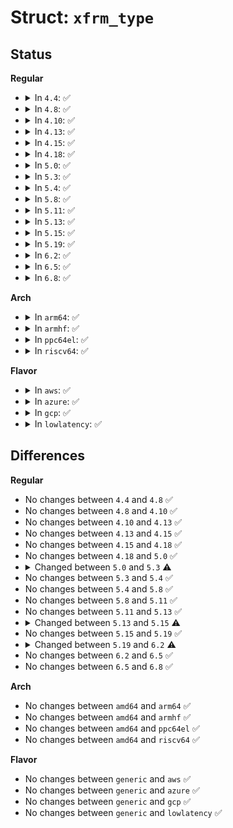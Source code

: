 # Struct: <code>xfrm_type</code>

## Status
<b>Regular</b>
<ul>
<li>
<details>
<summary>In <code>4.4</code>: ✅</summary>

```c
struct xfrm_type {
    char *description;
    struct module *owner;
    u8 proto;
    u8 flags;
    int (*init_state)(struct xfrm_state *);
    void (*destructor)(struct xfrm_state *);
    int (*input)(struct xfrm_state *, struct sk_buff *);
    int (*output)(struct xfrm_state *, struct sk_buff *);
    int (*reject)(struct xfrm_state *, struct sk_buff *, const struct flowi *);
    int (*hdr_offset)(struct xfrm_state *, struct sk_buff *, u8 **);
    u32 (*get_mtu)(struct xfrm_state *, int);
};
```
</details>
</li>
<li>
<details>
<summary>In <code>4.8</code>: ✅</summary>

```c
struct xfrm_type {
    char *description;
    struct module *owner;
    u8 proto;
    u8 flags;
    int (*init_state)(struct xfrm_state *);
    void (*destructor)(struct xfrm_state *);
    int (*input)(struct xfrm_state *, struct sk_buff *);
    int (*output)(struct xfrm_state *, struct sk_buff *);
    int (*reject)(struct xfrm_state *, struct sk_buff *, const struct flowi *);
    int (*hdr_offset)(struct xfrm_state *, struct sk_buff *, u8 **);
    u32 (*get_mtu)(struct xfrm_state *, int);
};
```
</details>
</li>
<li>
<details>
<summary>In <code>4.10</code>: ✅</summary>

```c
struct xfrm_type {
    char *description;
    struct module *owner;
    u8 proto;
    u8 flags;
    int (*init_state)(struct xfrm_state *);
    void (*destructor)(struct xfrm_state *);
    int (*input)(struct xfrm_state *, struct sk_buff *);
    int (*output)(struct xfrm_state *, struct sk_buff *);
    int (*reject)(struct xfrm_state *, struct sk_buff *, const struct flowi *);
    int (*hdr_offset)(struct xfrm_state *, struct sk_buff *, u8 **);
    u32 (*get_mtu)(struct xfrm_state *, int);
};
```
</details>
</li>
<li>
<details>
<summary>In <code>4.13</code>: ✅</summary>

```c
struct xfrm_type {
    char *description;
    struct module *owner;
    u8 proto;
    u8 flags;
    int (*init_state)(struct xfrm_state *);
    void (*destructor)(struct xfrm_state *);
    int (*input)(struct xfrm_state *, struct sk_buff *);
    int (*output)(struct xfrm_state *, struct sk_buff *);
    int (*reject)(struct xfrm_state *, struct sk_buff *, const struct flowi *);
    int (*hdr_offset)(struct xfrm_state *, struct sk_buff *, u8 **);
    u32 (*get_mtu)(struct xfrm_state *, int);
};
```
</details>
</li>
<li>
<details>
<summary>In <code>4.15</code>: ✅</summary>

```c
struct xfrm_type {
    char *description;
    struct module *owner;
    u8 proto;
    u8 flags;
    int (*init_state)(struct xfrm_state *);
    void (*destructor)(struct xfrm_state *);
    int (*input)(struct xfrm_state *, struct sk_buff *);
    int (*output)(struct xfrm_state *, struct sk_buff *);
    int (*reject)(struct xfrm_state *, struct sk_buff *, const struct flowi *);
    int (*hdr_offset)(struct xfrm_state *, struct sk_buff *, u8 **);
    u32 (*get_mtu)(struct xfrm_state *, int);
};
```
</details>
</li>
<li>
<details>
<summary>In <code>4.18</code>: ✅</summary>

```c
struct xfrm_type {
    char *description;
    struct module *owner;
    u8 proto;
    u8 flags;
    int (*init_state)(struct xfrm_state *);
    void (*destructor)(struct xfrm_state *);
    int (*input)(struct xfrm_state *, struct sk_buff *);
    int (*output)(struct xfrm_state *, struct sk_buff *);
    int (*reject)(struct xfrm_state *, struct sk_buff *, const struct flowi *);
    int (*hdr_offset)(struct xfrm_state *, struct sk_buff *, u8 **);
    u32 (*get_mtu)(struct xfrm_state *, int);
};
```
</details>
</li>
<li>
<details>
<summary>In <code>5.0</code>: ✅</summary>

```c
struct xfrm_type {
    char *description;
    struct module *owner;
    u8 proto;
    u8 flags;
    int (*init_state)(struct xfrm_state *);
    void (*destructor)(struct xfrm_state *);
    int (*input)(struct xfrm_state *, struct sk_buff *);
    int (*output)(struct xfrm_state *, struct sk_buff *);
    int (*reject)(struct xfrm_state *, struct sk_buff *, const struct flowi *);
    int (*hdr_offset)(struct xfrm_state *, struct sk_buff *, u8 **);
    u32 (*get_mtu)(struct xfrm_state *, int);
};
```
</details>
</li>
<li>
<details>
<summary>In <code>5.3</code>: ✅</summary>

```c
struct xfrm_type {
    char *description;
    struct module *owner;
    u8 proto;
    u8 flags;
    int (*init_state)(struct xfrm_state *);
    void (*destructor)(struct xfrm_state *);
    int (*input)(struct xfrm_state *, struct sk_buff *);
    int (*output)(struct xfrm_state *, struct sk_buff *);
    int (*reject)(struct xfrm_state *, struct sk_buff *, const struct flowi *);
    int (*hdr_offset)(struct xfrm_state *, struct sk_buff *, u8 **);
};
```
</details>
</li>
<li>
<details>
<summary>In <code>5.4</code>: ✅</summary>

```c
struct xfrm_type {
    char *description;
    struct module *owner;
    u8 proto;
    u8 flags;
    int (*init_state)(struct xfrm_state *);
    void (*destructor)(struct xfrm_state *);
    int (*input)(struct xfrm_state *, struct sk_buff *);
    int (*output)(struct xfrm_state *, struct sk_buff *);
    int (*reject)(struct xfrm_state *, struct sk_buff *, const struct flowi *);
    int (*hdr_offset)(struct xfrm_state *, struct sk_buff *, u8 **);
};
```
</details>
</li>
<li>
<details>
<summary>In <code>5.8</code>: ✅</summary>

```c
struct xfrm_type {
    char *description;
    struct module *owner;
    u8 proto;
    u8 flags;
    int (*init_state)(struct xfrm_state *);
    void (*destructor)(struct xfrm_state *);
    int (*input)(struct xfrm_state *, struct sk_buff *);
    int (*output)(struct xfrm_state *, struct sk_buff *);
    int (*reject)(struct xfrm_state *, struct sk_buff *, const struct flowi *);
    int (*hdr_offset)(struct xfrm_state *, struct sk_buff *, u8 **);
};
```
</details>
</li>
<li>
<details>
<summary>In <code>5.11</code>: ✅</summary>

```c
struct xfrm_type {
    char *description;
    struct module *owner;
    u8 proto;
    u8 flags;
    int (*init_state)(struct xfrm_state *);
    void (*destructor)(struct xfrm_state *);
    int (*input)(struct xfrm_state *, struct sk_buff *);
    int (*output)(struct xfrm_state *, struct sk_buff *);
    int (*reject)(struct xfrm_state *, struct sk_buff *, const struct flowi *);
    int (*hdr_offset)(struct xfrm_state *, struct sk_buff *, u8 **);
};
```
</details>
</li>
<li>
<details>
<summary>In <code>5.13</code>: ✅</summary>

```c
struct xfrm_type {
    char *description;
    struct module *owner;
    u8 proto;
    u8 flags;
    int (*init_state)(struct xfrm_state *);
    void (*destructor)(struct xfrm_state *);
    int (*input)(struct xfrm_state *, struct sk_buff *);
    int (*output)(struct xfrm_state *, struct sk_buff *);
    int (*reject)(struct xfrm_state *, struct sk_buff *, const struct flowi *);
    int (*hdr_offset)(struct xfrm_state *, struct sk_buff *, u8 **);
};
```
</details>
</li>
<li>
<details>
<summary>In <code>5.15</code>: ✅</summary>

```c
struct xfrm_type {
    struct module *owner;
    u8 proto;
    u8 flags;
    int (*init_state)(struct xfrm_state *);
    void (*destructor)(struct xfrm_state *);
    int (*input)(struct xfrm_state *, struct sk_buff *);
    int (*output)(struct xfrm_state *, struct sk_buff *);
    int (*reject)(struct xfrm_state *, struct sk_buff *, const struct flowi *);
};
```
</details>
</li>
<li>
<details>
<summary>In <code>5.19</code>: ✅</summary>

```c
struct xfrm_type {
    struct module *owner;
    u8 proto;
    u8 flags;
    int (*init_state)(struct xfrm_state *);
    void (*destructor)(struct xfrm_state *);
    int (*input)(struct xfrm_state *, struct sk_buff *);
    int (*output)(struct xfrm_state *, struct sk_buff *);
    int (*reject)(struct xfrm_state *, struct sk_buff *, const struct flowi *);
};
```
</details>
</li>
<li>
<details>
<summary>In <code>6.2</code>: ✅</summary>

```c
struct xfrm_type {
    struct module *owner;
    u8 proto;
    u8 flags;
    int (*init_state)(struct xfrm_state *, struct netlink_ext_ack *);
    void (*destructor)(struct xfrm_state *);
    int (*input)(struct xfrm_state *, struct sk_buff *);
    int (*output)(struct xfrm_state *, struct sk_buff *);
    int (*reject)(struct xfrm_state *, struct sk_buff *, const struct flowi *);
};
```
</details>
</li>
<li>
<details>
<summary>In <code>6.5</code>: ✅</summary>

```c
struct xfrm_type {
    struct module *owner;
    u8 proto;
    u8 flags;
    int (*init_state)(struct xfrm_state *, struct netlink_ext_ack *);
    void (*destructor)(struct xfrm_state *);
    int (*input)(struct xfrm_state *, struct sk_buff *);
    int (*output)(struct xfrm_state *, struct sk_buff *);
    int (*reject)(struct xfrm_state *, struct sk_buff *, const struct flowi *);
};
```
</details>
</li>
<li>
<details>
<summary>In <code>6.8</code>: ✅</summary>

```c
struct xfrm_type {
    struct module *owner;
    u8 proto;
    u8 flags;
    int (*init_state)(struct xfrm_state *, struct netlink_ext_ack *);
    void (*destructor)(struct xfrm_state *);
    int (*input)(struct xfrm_state *, struct sk_buff *);
    int (*output)(struct xfrm_state *, struct sk_buff *);
    int (*reject)(struct xfrm_state *, struct sk_buff *, const struct flowi *);
};
```
</details>
</li>
</ul>
<b>Arch</b>
<ul>
<li>
<details>
<summary>In <code>arm64</code>: ✅</summary>

```c
struct xfrm_type {
    char *description;
    struct module *owner;
    u8 proto;
    u8 flags;
    int (*init_state)(struct xfrm_state *);
    void (*destructor)(struct xfrm_state *);
    int (*input)(struct xfrm_state *, struct sk_buff *);
    int (*output)(struct xfrm_state *, struct sk_buff *);
    int (*reject)(struct xfrm_state *, struct sk_buff *, const struct flowi *);
    int (*hdr_offset)(struct xfrm_state *, struct sk_buff *, u8 **);
};
```
</details>
</li>
<li>
<details>
<summary>In <code>armhf</code>: ✅</summary>

```c
struct xfrm_type {
    char *description;
    struct module *owner;
    u8 proto;
    u8 flags;
    int (*init_state)(struct xfrm_state *);
    void (*destructor)(struct xfrm_state *);
    int (*input)(struct xfrm_state *, struct sk_buff *);
    int (*output)(struct xfrm_state *, struct sk_buff *);
    int (*reject)(struct xfrm_state *, struct sk_buff *, const struct flowi *);
    int (*hdr_offset)(struct xfrm_state *, struct sk_buff *, u8 **);
};
```
</details>
</li>
<li>
<details>
<summary>In <code>ppc64el</code>: ✅</summary>

```c
struct xfrm_type {
    char *description;
    struct module *owner;
    u8 proto;
    u8 flags;
    int (*init_state)(struct xfrm_state *);
    void (*destructor)(struct xfrm_state *);
    int (*input)(struct xfrm_state *, struct sk_buff *);
    int (*output)(struct xfrm_state *, struct sk_buff *);
    int (*reject)(struct xfrm_state *, struct sk_buff *, const struct flowi *);
    int (*hdr_offset)(struct xfrm_state *, struct sk_buff *, u8 **);
};
```
</details>
</li>
<li>
<details>
<summary>In <code>riscv64</code>: ✅</summary>

```c
struct xfrm_type {
    char *description;
    struct module *owner;
    u8 proto;
    u8 flags;
    int (*init_state)(struct xfrm_state *);
    void (*destructor)(struct xfrm_state *);
    int (*input)(struct xfrm_state *, struct sk_buff *);
    int (*output)(struct xfrm_state *, struct sk_buff *);
    int (*reject)(struct xfrm_state *, struct sk_buff *, const struct flowi *);
    int (*hdr_offset)(struct xfrm_state *, struct sk_buff *, u8 **);
};
```
</details>
</li>
</ul>
<b>Flavor</b>
<ul>
<li>
<details>
<summary>In <code>aws</code>: ✅</summary>

```c
struct xfrm_type {
    char *description;
    struct module *owner;
    u8 proto;
    u8 flags;
    int (*init_state)(struct xfrm_state *);
    void (*destructor)(struct xfrm_state *);
    int (*input)(struct xfrm_state *, struct sk_buff *);
    int (*output)(struct xfrm_state *, struct sk_buff *);
    int (*reject)(struct xfrm_state *, struct sk_buff *, const struct flowi *);
    int (*hdr_offset)(struct xfrm_state *, struct sk_buff *, u8 **);
};
```
</details>
</li>
<li>
<details>
<summary>In <code>azure</code>: ✅</summary>

```c
struct xfrm_type {
    char *description;
    struct module *owner;
    u8 proto;
    u8 flags;
    int (*init_state)(struct xfrm_state *);
    void (*destructor)(struct xfrm_state *);
    int (*input)(struct xfrm_state *, struct sk_buff *);
    int (*output)(struct xfrm_state *, struct sk_buff *);
    int (*reject)(struct xfrm_state *, struct sk_buff *, const struct flowi *);
    int (*hdr_offset)(struct xfrm_state *, struct sk_buff *, u8 **);
};
```
</details>
</li>
<li>
<details>
<summary>In <code>gcp</code>: ✅</summary>

```c
struct xfrm_type {
    char *description;
    struct module *owner;
    u8 proto;
    u8 flags;
    int (*init_state)(struct xfrm_state *);
    void (*destructor)(struct xfrm_state *);
    int (*input)(struct xfrm_state *, struct sk_buff *);
    int (*output)(struct xfrm_state *, struct sk_buff *);
    int (*reject)(struct xfrm_state *, struct sk_buff *, const struct flowi *);
    int (*hdr_offset)(struct xfrm_state *, struct sk_buff *, u8 **);
};
```
</details>
</li>
<li>
<details>
<summary>In <code>lowlatency</code>: ✅</summary>

```c
struct xfrm_type {
    char *description;
    struct module *owner;
    u8 proto;
    u8 flags;
    int (*init_state)(struct xfrm_state *);
    void (*destructor)(struct xfrm_state *);
    int (*input)(struct xfrm_state *, struct sk_buff *);
    int (*output)(struct xfrm_state *, struct sk_buff *);
    int (*reject)(struct xfrm_state *, struct sk_buff *, const struct flowi *);
    int (*hdr_offset)(struct xfrm_state *, struct sk_buff *, u8 **);
};
```
</details>
</li>
</ul>

## Differences
<b>Regular</b>
<ul>
<li>
No changes between <code>4.4</code> and <code>4.8</code> ✅
</li>
<li>
No changes between <code>4.8</code> and <code>4.10</code> ✅
</li>
<li>
No changes between <code>4.10</code> and <code>4.13</code> ✅
</li>
<li>
No changes between <code>4.13</code> and <code>4.15</code> ✅
</li>
<li>
No changes between <code>4.15</code> and <code>4.18</code> ✅
</li>
<li>
No changes between <code>4.18</code> and <code>5.0</code> ✅
</li>
<li>
<details>
<summary>Changed between <code>5.0</code> and <code>5.3</code> ⚠️</summary>
<ul>
<li>
<b>Field removed. </b>
<code>u32 (*get_mtu)(struct xfrm_state *, int)</code>
</li>
</ul>
</details>
</li>
<li>
No changes between <code>5.3</code> and <code>5.4</code> ✅
</li>
<li>
No changes between <code>5.4</code> and <code>5.8</code> ✅
</li>
<li>
No changes between <code>5.8</code> and <code>5.11</code> ✅
</li>
<li>
No changes between <code>5.11</code> and <code>5.13</code> ✅
</li>
<li>
<details>
<summary>Changed between <code>5.13</code> and <code>5.15</code> ⚠️</summary>
<ul>
<li>
<b>Field removed. </b>
<code>char *description</code>
</li>
<li>
<b>Field removed. </b>
<code>int (*hdr_offset)(struct xfrm_state *, struct sk_buff *, u8 **)</code>
</li>
</ul>
</details>
</li>
<li>
No changes between <code>5.15</code> and <code>5.19</code> ✅
</li>
<li>
<details>
<summary>Changed between <code>5.19</code> and <code>6.2</code> ⚠️</summary>
<ul>
<li>
<b>Field type changed. </b>
<code>int (*init_state)(struct xfrm_state *)</code> ➡️ <code>int (*init_state)(struct xfrm_state *, struct netlink_ext_ack *)</code>
</li>
</ul>
</details>
</li>
<li>
No changes between <code>6.2</code> and <code>6.5</code> ✅
</li>
<li>
No changes between <code>6.5</code> and <code>6.8</code> ✅
</li>
</ul>
<b>Arch</b>
<ul>
<li>
No changes between <code>amd64</code> and <code>arm64</code> ✅
</li>
<li>
No changes between <code>amd64</code> and <code>armhf</code> ✅
</li>
<li>
No changes between <code>amd64</code> and <code>ppc64el</code> ✅
</li>
<li>
No changes between <code>amd64</code> and <code>riscv64</code> ✅
</li>
</ul>
<b>Flavor</b>
<ul>
<li>
No changes between <code>generic</code> and <code>aws</code> ✅
</li>
<li>
No changes between <code>generic</code> and <code>azure</code> ✅
</li>
<li>
No changes between <code>generic</code> and <code>gcp</code> ✅
</li>
<li>
No changes between <code>generic</code> and <code>lowlatency</code> ✅
</li>
</ul>
